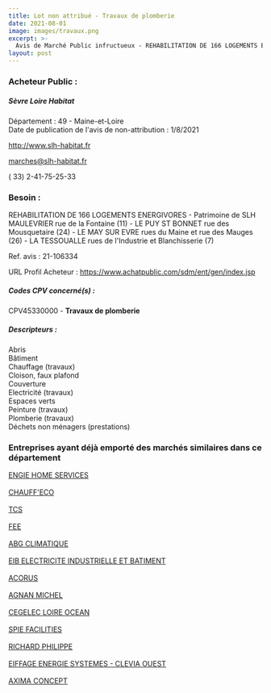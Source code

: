 ```yaml
---
title: Lot non attribué - Travaux de plomberie
date: 2021-08-01
image: images/travaux.png
excerpt: >-
  Avis de Marché Public infructueux - REHABILITATION DE 166 LOGEMENTS ENERGIVORES - Patrimoine de SLH
layout: post
---
```


### Acheteur Public :
##### Sèvre Loire Habitat
Département : 49 - Maine-et-Loire<br/>
Date de publication de l'avis de non-attribution : 1/8/2021


http://www.slh-habitat.fr

marches@slh-habitat.fr

( 33) 2-41-75-25-33
### Besoin :

REHABILITATION DE 166 LOGEMENTS ENERGIVORES - Patrimoine de SLH MAULEVRIER rue de la Fontaine (11) - LE PUY ST BONNET rue des Mousquetaire (24) - LE MAY SUR EVRE rues du Maine et rue des Mauges (26) - LA TESSOUALLE rues de l'Industrie et Blanchisserie (7)

Ref. avis : 21-106334

URL Profil Acheteur : https://www.achatpublic.com/sdm/ent/gen/index.jsp

##### Codes CPV concerné(s) :
CPV45330000 - **Travaux de plomberie** <br/>

##### Descripteurs :
Abris <br/>
Bâtiment <br/>
Chauffage (travaux) <br/>
Cloison, faux plafond <br/>
Couverture <br/>
Electricité (travaux) <br/>
Espaces verts <br/>
Peinture (travaux) <br/>
Plomberie (travaux) <br/>
Déchets non ménagers (prestations) <br/>

### Entreprises ayant déjà emporté des marchés similaires dans ce département
<a href="/entreprise-544/siren-301340584">ENGIE HOME SERVICES</a><br/><br/>
<a href="/entreprise-546/siren-324845684">CHAUFF'ECO</a><br/><br/>
<a href="/entreprise-549/siren-339834863">TCS</a><br/><br/>
<a href="/entreprise-552/siren-380541219">FEE</a><br/><br/>
<a href="/entreprise-555/siren-401184189">ABG CLIMATIQUE</a><br/><br/>
<a href="/entreprise-556/siren-403307457">EIB ELECTRICITE INDUSTRIELLE ET BATIMENT</a><br/><br/>
<a href="/entreprise-556/siren-404162323">ACORUS</a><br/><br/>
<a href="/entreprise-560/siren-432464816">AGNAN MICHEL</a><br/><br/>
<a href="/entreprise-572/siren-537916165">CEGELEC LOIRE OCEAN</a><br/><br/>
<a href="/entreprise-572/siren-538700022">SPIE FACILITIES</a><br/><br/>
<a href="/entreprise-575/siren-783757818">RICHARD PHILIPPE</a><br/><br/>
<a href="/entreprise-575/siren-788373603">EIFFAGE ENERGIE SYSTEMES - CLEVIA OUEST</a><br/><br/>
<a href="/entreprise-581/siren-854800745">AXIMA CONCEPT</a><br/><br/>
